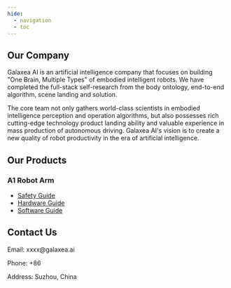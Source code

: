 ```yaml
---
hide:
  - navigation
  - toc
---
```


<!DOCTYPE html>
<html lang="en">
<body id = unique-page>
    <main>
        <section class="company-section">
            <h2>Our Company</h2>
            <p>Galaxea AI is an artificial intelligence company that focuses on building "One Brain, Multiple Types" of embodied intelligent robots. We have completed the full-stack self-research from the body ontology, end-to-end algorithm, scene landing and solution.</p>
            <p>The core team not only gathers world-class scientists in embodied intelligence perception and operation algorithms, but also possesses rich cutting-edge technology product landing ability and valuable experience in mass production of autonomous driving. Galaxea AI's vision is to create a new quality of robot productivity in the era of artificial intelligence.</p>
        </section>
        <div class="row">
            <section class="products-section">
                <h2>Our Products</h2>
                <div class="product">
                    <h3>A1 Robot Arm</h3>
                    <ul>
                        <li><a href="Guide/A1/Getting_Started">Safety Guide</a></li>
                        <li><a href="Guide/A1/Hardware_Guide">Hardware Guide</a></li>
                        <li><a href="Guide/A1/Software_Guide">Software Guide</a></li>
                    </ul>
                </div>
            </section>
            <section class="contact-section">
                <h2>Contact Us</h2>
                <p>Email: xxxx@galaxea.ai</p>
                <p>Phone: +86</p>
                <p>Address: Suzhou, China</p>
            </section>
        </div>
    </main>
</body>
</html>
